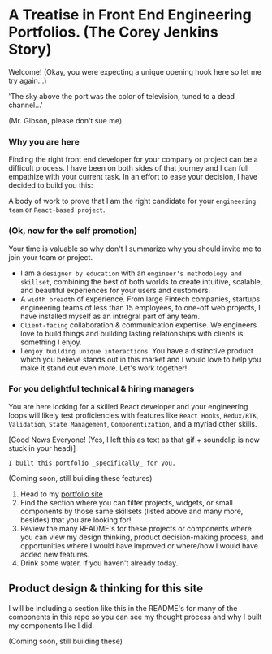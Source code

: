 # A Treatise in Front End Engineering Portfolios. (The Corey Jenkins Story)

Welcome!
(Okay, you were expecting a unique opening hook here so let me try again...)

'The sky above the port was the color of television, tuned to a dead channel...'

(Mr. Gibson, please don't sue me)

### Why you are here

Finding the right front end developer for your company or project can be a difficult process. I have been on both sides of that journey and I can full empathize with your current task. In an effort to ease your decision, I have decided to build you this:

A body of work to prove that I am the right candidate for your `engineering team` or `React-based project`.

### (Ok, now for the self promotion)

Your time is valuable so why don't I summarize why you should invite me to join your team or project.

- I am a `designer by education` with an `engineer's methodology and skillset`, combining the best of both worlds to create intuitive, scalable, and beautiful experiences for your users and customers.
- A `width breadth` of experience. From large Fintech companies, startups engineering teams of less than 15 employees, to one-off web projects, I have installed myself as an intregral part of any team.
- `Client-facing` collaboration & communication expertise. We engineers love to build things and building lasting relationships with clients is something I enjoy.
- I `enjoy building unique interactions`. You have a distinctive product which you believe stands out in this market and I would love to help you make it stand out even more. Let's work together!

### For you delightful technical & hiring managers

You are here looking for a skilled React developer and your engineering loops will likely test proficiencies with features like `React Hooks`, `Redux/RTK`, `Validation`, `State Management`, `Componentization`, and a myriad other skills.

[Good News Everyone! (Yes, I left this as text as that gif + soundclip is now stuck in your head)]

`I built this portfolio _specifically_ for you.`

(Coming soon, still building these features)

1. Head to my [portfolio site](https://cojanks.github.io/portfolio/)
2. Find the section where you can filter projects, widgets, or small components by those same skillsets (listed above and many more, besides) that you are looking for!
3. Review the many README's for these projects or components where you can view my design thinking, product decision-making process, and opportunities where I would have improved or where/how I would have added new features.
4. Drink some water, if you haven't already today.

## Product design & thinking for this site

I will be including a section like this in the README's for many of the components in this repo so you can see my thought process and why I built my components like I did.

(Coming soon, still building these)
